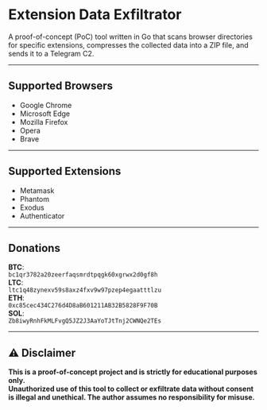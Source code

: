 # Extension Data Exfiltrator

A proof-of-concept (PoC) tool written in Go that scans browser directories for specific extensions, compresses the collected data into a ZIP file, and sends it to a Telegram C2.

---

## Supported Browsers

- Google Chrome  
- Microsoft Edge  
- Mozilla Firefox  
- Opera  
- Brave  

---

## Supported Extensions

- Metamask  
- Phantom  
- Exodus  
- Authenticator  

---

## Donations

**BTC**:  
`bc1qr3782a20zeerfaqsmrdtpqgk60xgrwx2d0gf8h`  
**LTC**:  
`ltc1q48zynexv59s8axz4fxv9w97pzep4egaatttlzu`  
**ETH**:  
`0xc85cec434C276d4D8aB601211AB32B5828F9F70B`  
**SOL**:  
`Zb8iwyRnhFkMLFvgQ5JZ2J3AaYoTJtTnj2CWNQe2TEs`  

---

## ⚠️ **Disclaimer**

**This is a proof-of-concept project and is strictly for educational purposes only.**  
**Unauthorized use of this tool to collect or exfiltrate data without consent is illegal and unethical. The author assumes no responsibility for misuse.**
